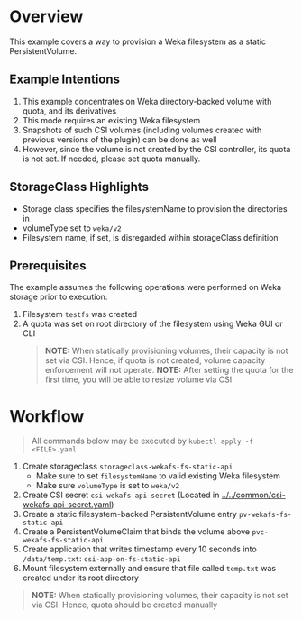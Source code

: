 # Overview
This example covers a way to provision a Weka filesystem as a static PersistentVolume.

## Example Intentions
1. This example concentrates on Weka directory-backed volume with quota, and its derivatives
2. This mode requires an existing Weka filesystem
3. Snapshots of such CSI volumes (including volumes created with previous versions of the plugin) can be done as well
4. However, since the volume is not created by the CSI controller, its quota is not set. If needed, please set quota manually.

## StorageClass Highlights
- Storage class specifies the filesystemName to provision the directories in
- volumeType set to `weka/v2`
- Filesystem name, if set, is disregarded within storageClass definition

## Prerequisites
The example assumes the following operations were performed on Weka storage prior to execution:
1. Filesystem `testfs` was created
2. A quota was set on root directory of the filesystem using Weka GUI or CLI
   > **NOTE:** When statically provisioning volumes, their capacity is not set via CSI. Hence, if quota is not created, volume capacity enforcement will not operate.
   > **NOTE:** After setting the quota for the first time, you will be able to resize volume via CSI

# Workflow
> All commands below may be executed by `kubectl apply -f <FILE>.yaml`
1. Create storageclass `storageclass-wekafs-fs-static-api` 
   - Make sure to set `filesystemName` to valid existing Weka filesystem
   - Make sure `volumeType` is set to `weka/v2`
2. Create CSI secret `csi-wekafs-api-secret`  (Located in [../../common/csi-wekafs-api-secret.yaml](../../common/csi-wekafs-api-secret.yaml))
3. Create a static filesystem-backed PersistentVolume entry `pv-wekafs-fs-static-api`
4. Create a PersistentVolumeClaim that binds the volume above `pvc-wekafs-fs-static-api`
5. Create application that writes timestamp every 10 seconds into `/data/temp.txt`: `csi-app-on-fs-static-api`
6. Mount filesystem externally and ensure that file called `temp.txt` was created under its root directory

> **NOTE:** When statically provisioning volumes, their capacity is not set via CSI. Hence, quota should be created manually  
